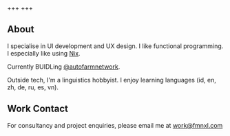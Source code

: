 +++
+++

## About

I specialise in UI development and UX design.
I like functional programming. I especially like using [Nix](https://nixos.org/).

Currently BUIDLing [@autofarmnetwork](https://autofarm.network).

Outside tech, I'm a linguistics hobbyist. I enjoy learning languages (id, en, zh, de, ru, es, vn).

## Work Contact

For consultancy and project enquiries, please email me at <a href="mailto:work@fmnxl.com">work@fmnxl.com</a>

